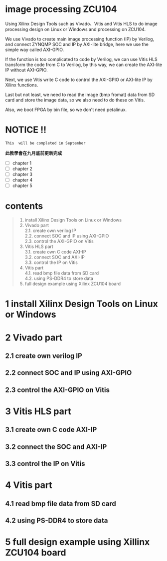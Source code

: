 # image processing ZCU104
Using Xilinx Design Tools such as Vivado、Vitis and Vitis HLS to do image processing design on Linux or Windows and processing on ZCU104.  

We use Vivado to create main image processing function (IP) by Verilog, and connect ZYNQMP SOC and IP by AXI-lite bridge, here we use the simple way called AXI-GPIO.  

If the function is too complicated to code by Verilog, we can use Vitis HLS transform the code from C to Verilog, by this way, we can create the AXI-lite IP without AXI-GPIO.  

Next, we use Vitis write C code to control the AXI-GPIO or AXI-lite IP by Xilinx functions.  

Last but not least, we need to read the image (bmp fromat) data from SD card and store the image data, so we also need to do these on Vitis.  

Also, we boot FPGA by bin file, so we don't need petalinux.

# NOTICE !!
	This  will be completed in September
**此教學會在九月底前更新完成**
- [ ] chapter 1  
- [ ] chapter 2  
- [ ] chapter 3  
- [ ] chapter 4  
- [ ] chapter 5
# contents
> 1. install Xilinx Design Tools on Linux or Windows
> 2. Vivado part  
	2.1. create own verilog IP  
	2.2. connect SOC and IP using AXI-GPIO  
	2.3. control the AXI-GPIO on Vitis
> 3. Vitis HLS part  
	3.1. create own C code AXI-IP  
	3.2. connect SOC and AXI-IP  
	3.3. control the IP on Vitis
> 4. Vitis part  
	4.1. read bmp file data from SD card  
	4.2. using PS-DDR4 to store data
> 5. full design example using Xilinx ZCU104 board
# 1 install Xilinx Design Tools on Linux or Windows
# 2 Vivado part
## 2.1 create own verilog IP
## 2.2 connect SOC and IP using AXI-GPIO
## 2.3 control the AXI-GPIO on Vitis
# 3 Vitis HLS part
## 3.1 create own C code AXI-IP
## 3.2 connect the SOC and AXI-IP
## 3.3 control the IP on Vitis
# 4 Vitis part
## 4.1 read bmp file data from SD card
## 4.2 using PS-DDR4 to store data
# 5 full design example using Xillinx ZCU104 board
